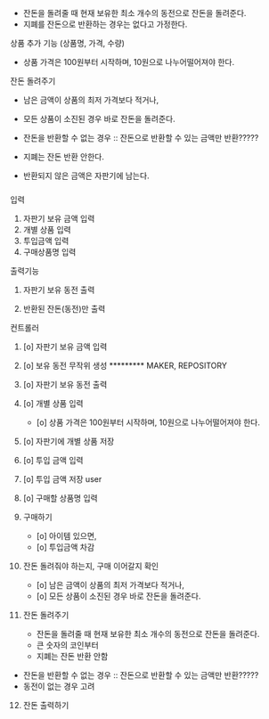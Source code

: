 - 잔돈을 돌려줄 때 현재 보유한 최소 개수의 동전으로 잔돈을 돌려준다.
- 지폐를 잔돈으로 반환하는 경우는 없다고 가정한다.

상품 추가 기능 (상품명, 가격, 수량)
- 상품 가격은 100원부터 시작하며, 10원으로 나누어떨어져야 한다.

잔돈 돌려주기
- 남은 금액이 상품의 최저 가격보다 적거나, 
- 모든 상품이 소진된 경우 바로 잔돈을 돌려준다.

- 잔돈을 반환할 수 없는 경우 :: 잔돈으로 반환할 수 있는 금액만 반환?????
- 지폐는 잔돈 반환 안한다.
- 반환되지 않은 금액은 자판기에 남는다.

###
입력
1. 자판기 보유 금액 입력
2. 개별 상품 입력
3. 투입금액 입력
4. 구매상품명 입력

출력기능
1. 자판기 보유 동전 출력

2. 반환된 잔돈(동전)만 출력

컨트롤러
1. [o] 자판기 보유 금액 입력
2. [o] 보유 동전 무작위 생성 ********* MAKER, REPOSITORY
3. [o] 자판기 보유 동전 출력

4. [o] 개별 상품 입력
   - [o] 상품 가격은 100원부터 시작하며, 10원으로 나누어떨어져야 한다.
5. [o] 자판기에 개별 상품 저장

6. [o] 투입 금액 입력
7. [o] 투입 금액 저장 user

8. [o] 구매할 상품명 입력
9. 구매하기
   - [o] 아이템 있으면, 
   - [o] 투입금액 차감

10. 잔돈 돌려줘야 하는지, 구매 이어갈지 확인
    - [o] 남은 금액이 상품의 최저 가격보다 적거나,
    - [o] 모든 상품이 소진된 경우 바로 잔돈을 돌려준다.

11. 잔돈 돌려주기
    - 잔돈을 돌려줄 때 현재 보유한 최소 개수의 동전으로 잔돈을 돌려준다.
    - 큰 숫자의 코인부터 
    - 지폐는 잔돈 반환 안함
- 잔돈을 반환할 수 없는 경우 :: 잔돈으로 반환할 수 있는 금액만 반환?????
- 동전이 없는 경우 고려


12. 잔돈 출력하기








